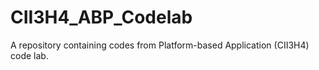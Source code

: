 # CII3H4_ABP_Codelab
A repository containing codes from Platform-based Application (CII3H4) code lab.

